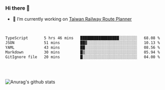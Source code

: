 ### Hi there 👋

- 🔭 I’m currently working on [Taiwan Railway Route Planner](https://github.com/Taiwan-Railway-Route-Planner)

<br/>

<!--START_SECTION:waka-->

```txt
TypeScript       5 hrs 46 mins   █████████████████░░░░░░░░   68.08 %
JSON             51 mins         ██▓░░░░░░░░░░░░░░░░░░░░░░   10.13 %
YAML             43 mins         ██░░░░░░░░░░░░░░░░░░░░░░░   08.56 %
Markdown         30 mins         █▒░░░░░░░░░░░░░░░░░░░░░░░   05.94 %
GitIgnore file   20 mins         █░░░░░░░░░░░░░░░░░░░░░░░░   04.00 %
```

<!--END_SECTION:waka-->

<br/>
<br/>

![Anurag's github stats](https://github-readme-stats.vercel.app/api?username=DepickereSven&show_icons=true&theme=tokyonight)



<!--
**DepickereSven/DepickereSven** is a ✨ _special_ ✨ repository because its `README.md` (this file) appears on your GitHub profile.

Here are some ideas to get you started:

- 🔭 I’m currently working on ...
- 🌱 I’m currently learning ...
- 👯 I’m looking to collaborate on ...
- 🤔 I’m looking for help with ...
- 💬 Ask me about ...
- 📫 How to reach me: ...
- 😄 Pronouns: ...
- ⚡ Fun fact: ...
-->
